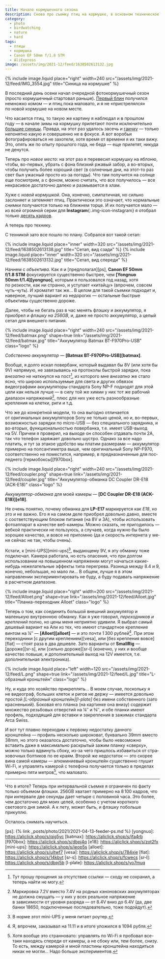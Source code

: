 ```yaml
---
title: Начало кормушечного сезона
description: Снова про съемку птиц на кормушке, в основном техническое
category:
  - photo
  - birdwatching
  - nature
  - hard
tags:
  - птицы
  - кормушка
  - Canon EF 50mm f/1.8 STM
  - AliExpress
image: /assets/img/2021-12/feed/1638502613132.jpg
---
```

{% include image.liquid place="right" width=240 src="/assets/img/2021-12/feed/IMG_3554.jpg" title="Синица на кормушке" %}

В последний день осени начал очередной фотокормушечный сезон (просто кормушечный стартовал раньше). [Первый блин][nat-day]
получился немножко комом — и птиц пока маловато, и я не «пристрелялся» по новой кормушке на новом месте.

Что касается птиц, то такую же картину я наблюдал и в прошлом году — в начале зимы на кормушку прилетают почти исключительно
[большие синицы][big-tit]. Правда, на этот раз удалось засечь и [гаичку][gaich] — только непонятно какую и совершенно не в фокусе.
А вот воробьи фотографироваться не захотели, хотя время от времени я их таки вижу.
Это, опять же по опыту прошлого года, не беда — еще прилетят, никуда не денутся.

Теперь про *новое место*: на этот раз я перевесил кормушку на яблоню, чтобы, во-первых, убрать с фона близкий ржавый забор,
а во-вторых, чтобы получить более хороший свет (в солнечные дни, на этот-то раз свет был ужасный просто из-за погоды).
Что там получится на солнце еще посмотрим, а с фоном, можно считать, что все получилось — все некрасивое достаточно далеко
и размывается в хлам.

Хуже с *новой кормушкой*. Она, конечно, симпатичная, но сильно заслоняет и затемняет птиц. Практически это означает, что
нормальные снимки получаются только на ближнем торце. И их получается мало — из всей огромной серии для **Instagram**{:.img-icon-instagram}
я отобрал только [десять кадров][insta].

А теперь про технику.

<!--more-->

С техникой зато все пошло по плану. Собрался вот такой сетап:

<div class="image-box">
{% include image.liquid place="inner" width=320 src="/assets/img/2021-12/feed/1638502613138.jpg" title="Сетап, вид сзади" %}
{% include image.liquid place="inner" width=320 src="/assets/img/2021-12/feed/1638502613132.jpg" title="Сетап, вид спереди" %}
</div>

Начнем с *объектива*. Как я и [предполагал][ps], **Canon EF 50mm f/1.8 STM** фокусируется существенно быстрее,
чем **[Yong­nuo 50mm f/1.4][yongnuo]**, которым я пользовался год назад, хотя по резкости, как ни странно,
и уступает «китайцу» (впрочем, совсем чуть-чуть). И хроматит так же... В це­лом для та­кой съемки подходит и,
наверное, лучший вариант из не­до­ро­гих — остальные быстрые объективы существенно дороже.

Далее, чтобы не бегать раз в час менять флэшку и аккумулятор, я приобрел и *флэшку на 256GB*, и, даже не прос­то ак­ку­му­ля­тор, а целый
сетап для внешнего питания.

{% include image.liquid place="right" width=240 src="/assets/img/2021-12/feed/batmax.png" shape=true
                                               link="/assets/img/2021-12/feed/batmax.jpg" title="Аккумулятор Batmax BT-F970Pro-USB"
   class="logo" %}

*Собственно аккумулятор* — **[Batmax BT-F970Pro-USB][batmax]**.

Вообще, я долго искал повербанк, который выдавал бы
8V (или хотя бы 9V) напрямую, не за­вя­зы­ва­ясь на про­то­ко­лы быстрой зарядки, пока *внезапно* не на­т­к­нул­ся на пост[^sorry], из ко­то­ро­го
мне *внезапно* же стало ясно, что широко используемые для света и других обвязок видеографами аккумуляторы стандарта
Sony NP-F подходят для этой цели как нельзя лучше — в силу той же химии у них тот же рабочий диапазон напряжений[^dia],
плюс для них уже есть разнообразные крепления на клет­ки, риги и т.д.

Что же до конкретной модели, то она выгодно отличается от оригинальных аккумуляторов Sony не толь­ко ценой, но и, во-первых,
возможностью зарядки по micro-USB — без спе­ци­аль­но­го зарядника, и во-вторых, функциональностью повербанка, т.е. имеет USB-выход на 5V.
Причем я проверил, на вы­хо­де он способен отдавать поч­ти 2A, так что телефон заряжает довольно шустро. Однако за все надо
платить, и тут за эта­кое удобство мы платим размерами — аккумулятор примерно на пол­сан­ти­мет­ра выше, чем оригинальный Sony NP-F970,
соответственно не по­мес­тит­ся, например, в пред­на­з­на­чен­ные для пос­лед­не­го [гермобоксы][f970box].

{% include image.liquid place="right" width=240 src="/assets/img/2021-12/feed/coupler.png" shape=true
                                               link="/assets/img/2021-12/feed/coupler.jpg" title="Аккумулятор-обманка DC Coup­ler DR-E18 (ACK-E18)" class="logo" %}

*Аккумулятор-обманка* для моей камеры — **[DC Coup­ler DR-E18 (ACK-E18)][e18]**.

Не очень понятно, почему обманка для **LP-E17** маркируется как *E18*, но это и не важ­но. Его я на са­мом деле приобрел довольно давно,
вместе с со­от­вет­с­т­ву­ю­щим блоком питания (на 8V и 3A), чтобы использовать фотоаппарат в ка­чес­т­ве веб-камеры. Можно сказать, не при­го­ди­лось —
вебкой практически не поль­зу­юсь, а случаев, когда нуж­но бы было хорошее качество, и вовсе не при­пом­ню (да и скорость интернета
у ме­ня сейчас не так, чтобы очень).

Кстати, к [mini-UPS][mini-ups][^ups], выдающему 9V, я эту обманку тоже подключал. Камера работала, но есть опасения, что при долгом использовании
на повышенном напряжении могут начаться какие-нибудь нежелательные эффекты типа перегрева. Разница между 8.4 и 9, конечно, небольшая, но мало ли...
В общем, лучше я в этом направлении экспериментировать не буду, а буду подавать напряжение в расчетном диапазоне.

{% include image.liquid place="right" width=200 src="/assets/img/2021-12/feed/Alloet.png" shape=true
                                               link="/assets/img/2021-12/feed/Alloet.jpg" title="Планка-переходник Alloet" class="logo" %}

Теперь о том, как соединить большой внешний аккумулятор и маленькую внутреннюю обманку. Как я уже говорил, *переходников и креплений*
полно, но цены меня неприятно удивили. Я выбрал самый дешевый вариант на Али из тех, что имеют стандартное крепление винтом на ¼″ —
**[Alloet][alloet]** — и это почти 1 300 рублей[^skid]. При этом переходники [с дру­гим креплением][vesa], или [без крепления вовсе][flat] —
стоят раза в два дешевле. Зато варианты от **Small­Rig** — [дороже][sr-s], или [сильно дороже][sr-l] (конечно, у них и вообще качество повыше,
и дополнительный выход на 12V имеется, т.е. дополнительная электроника).

{% include image.liquid place="left" width=120 src="/assets/img/2021-12/feed/L.png" shape=true
                                              link="/assets/img/2021-12/feed/L.jpg" title="L-образный кронштейн" class="logo" %}

Ну, и куда это хозяйство прикреплять... В моем случае, поскольку я не ви­део­граф, больших клеток и ригов не дер­жу — имеется довольно
простой *[L-образный кронштейн][l-plate]* без име­ни собственного (зато красненький). Боковая его планка (на кар­тин­ке она внизу) содержит множество
резьбовых отверстий на ¼″ и ⅜″, и обе планки имеют профиль, подходящий для встав­ки и закрепления в за­жи­мах стандарта Arca Swiss.

И вот тут плавно переходим к первому недостатку данного кронштейна — профиль несколько широковат, буквально 39mm вместо 38mm, но этого оказалось
достаточно, чтобы было невозможно вставить даже в максимально раскрытый зажим планку «сверху», можно только вдвинуть сбоку, из-за чего пришлось
избавиться от стра­хо­воч­ных болтиков по ее краям. Вто­рой же не­до­с­та­ток — это скорее вина самой ка­ме­ры — алюминиевый кронштейн существенно глушит
Wi-Fi, и управлять камерой с те­ле­фо­на получается только в пре­де­лах примерно пяти метров[^wifi], что маловато.

-----

Что в итоге? Теперь при интервальной съемке я ограничен по факту только объемом флэшки. 256GB хватает примерно на 8 100 кадров, что при ин­тер­ва­ле
две се­кун­ды дает четыре с по­ло­ви­ной часа. Это более, чем достаточно для мо­их целей, особенно с уче­том короткого светового дня зимой. А к ле­ту,
может быть, и флэшку побольше прикуплю.

Осталось снимать научиться.

[^sorry]: Тут прошу прощения за от­сут­с­т­вие ссыл­ки — сходу не со­хра­нил, а теперь найти не мо­гу.
[^dia]: Маркировка 7.2V вместо 7.4V на родных кэноновских аккумуляторах не должна смущать — у них у всех реальное напряжение в зависимости от уровня разряда — от 8.4V вниз до 6.4V (да, две банки 18650, подключенные последовательно, тоже подойдут).
[^ups]: В норме этот mini-UPS у меня питает роутер.
[^skid]: Я, впрочем, заказывал на 11.11 и в итоге уложился в 1094 рубля.
[^wifi]: Хотя вообще это странновато: управлять по Wi-Fi я пробовал все-таки находясь спереди от ка­ме­ры, а не сбо­ку или, тем более, снизу. То есть, между камерой и мной пластины кронштейна находиться никак не мог­ли... Надо больше экспериментов.

[nat-day]: https://www.inaturalist.org/calendar/shikhalev/2021/11/30
[big-tit]: https://www.inaturalist.org/observations/102275746
[gaich]: https://www.inaturalist.org/observations/102275748
[insta]: https://www.instagram.com/p/CW7GnZcqfLR/
[ps]: {% link _posts/photo/2021/2021-04-13-feeder-ps.md %}
[yongnuo]: https://aliclick.shop/s/qjg5yc
[batmax]: https://aliclick.shop/s/jfa4rb
[f970box]: https://aliclick.shop/s/dbpj4q
[e18]: https://aliclick.shop/s/zot2fx
[mini-ups]: https://aliclick.shop/s/ieop5s
[alloet]: https://aliclick.shop/s/ultwf7
[vesa]: https://aliclick.shop/s/784xie
[flat]: https://aliclick.shop/s/14kbvt
[sr-s]: https://aliclick.shop/s/fcwecs
[sr-l]: https://aliclick.shop/s/dbpj5b
[l-plate]: https://aliclick.shop/s/yo7muq
